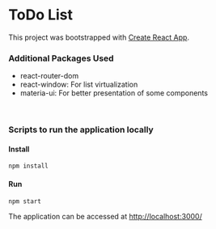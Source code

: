 # ToDo List

This project was bootstrapped with [Create React App](https://github.com/facebook/create-react-app).

### Additional Packages Used

- react-router-dom
- react-window: For list virtualization
- materia-ui: For better presentation of some components

<br >

### Scripts to run the application locally

#### Install

```
npm install
```

#### Run

```
npm start
```

The application can be accessed at <http://localhost:3000/>
